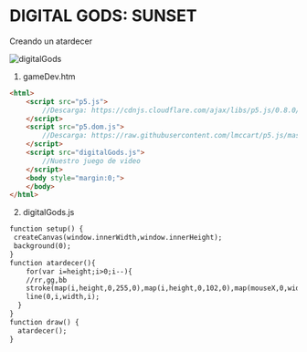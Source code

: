 # DIGITAL GODS: SUNSET
Creando un atardecer

![digitalGods](https://github.com/nicolasbaez/mad021/blob/master/portada.png)

1. gameDev.htm
```html
<html>
    <script src="p5.js">
        //Descarga: https://cdnjs.cloudflare.com/ajax/libs/p5.js/0.8.0/p5.js
    </script>
    <script src="p5.dom.js">
        //Descarga: https://raw.githubusercontent.com/lmccart/p5.js/master/lib/addons/p5.dom.js
    </script>
    <script src="digitalGods.js">
        //Nuestro juego de video
    </script>
    <body style="margin:0;">
    </body>
</html>
```
2. digitalGods.js
```html
function setup() {
 createCanvas(window.innerWidth,window.innerHeight);
 background(0);
}
function atardecer(){
    for(var i=height;i>0;i--){
    //rr,gg,bb
    stroke(map(i,height,0,255,0),map(i,height,0,102,0),map(mouseX,0,width,0,255));
    line(0,i,width,i);
  }
}
function draw() {
  atardecer();
}
```

